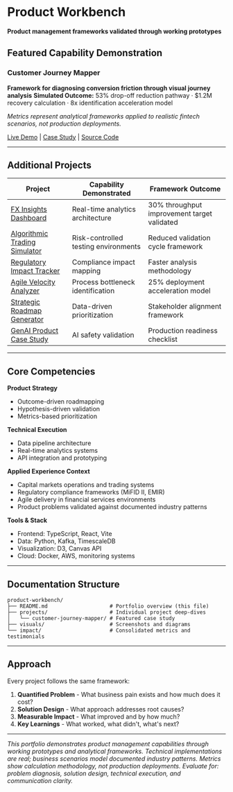 # Product Workbench
**Product management frameworks validated through working prototypes**

## Featured Capability Demonstration
### Customer Journey Mapper
**Framework for diagnosing conversion friction through visual journey analysis**
**Simulated Outcome:** 53% drop-off reduction pathway · $1.2M recovery calculation · 8x identification acceleration model

*Metrics represent analytical frameworks applied to realistic fintech scenarios, not production deployments.*

[Live Demo](https://customer-journey-mapper.netlify.app/) | [Case Study](projects/customer-journey-mapper/case-study.md) | [Source Code](https://github.com/sushilduseja/customer-journey-mapper)

---

## Additional Projects

| Project | Capability Demonstrated | Framework Outcome |
|---------|------------------------|-------------------|
| [FX Insights Dashboard](projects/fx-insights-dashboard/) | Real-time analytics architecture | 30% throughput improvement target validated |
| [Algorithmic Trading Simulator](projects/algorithmic-trading-simulator/) | Risk-controlled testing environments | Reduced validation cycle framework |
| [Regulatory Impact Tracker](projects/regulatory-impact-tracker/) | Compliance impact mapping | Faster analysis methodology |
| [Agile Velocity Analyzer](projects/agile-velocity-analyzer/) | Process bottleneck identification | 25% deployment acceleration model |
| [Strategic Roadmap Generator](projects/strategic-roadmap-generator/) | Data-driven prioritization | Stakeholder alignment framework |
| [GenAI Product Case Study](projects/genai-product-case-study/) | AI safety validation | Production readiness checklist |

---

## Core Competencies

**Product Strategy**
- Outcome-driven roadmapping
- Hypothesis-driven validation
- Metrics-based prioritization

**Technical Execution**
- Data pipeline architecture
- Real-time analytics systems
- API integration and prototyping

**Applied Experience Context**
- Capital markets operations and trading systems
- Regulatory compliance frameworks (MiFID II, EMIR)
- Agile delivery in financial services environments
- Product problems validated against documented industry patterns

**Tools & Stack**
- Frontend: TypeScript, React, Vite
- Data: Python, Kafka, TimescaleDB
- Visualization: D3, Canvas API
- Cloud: Docker, AWS, monitoring systems

---

## Documentation Structure

```
product-workbench/
├── README.md                    # Portfolio overview (this file)
├── projects/                    # Individual project deep-dives
│   └── customer-journey-mapper/ # Featured case study
├── visuals/                     # Screenshots and diagrams
└── impact/                      # Consolidated metrics and testimonials
```

---

## Approach

Every project follows the same framework:

1. **Quantified Problem** - What business pain exists and how much does it cost?
2. **Solution Design** - What approach addresses root causes?
3. **Measurable Impact** - What improved and by how much?
4. **Key Learnings** - What worked, what didn't, what's next?

---

*This portfolio demonstrates product management capabilities through working prototypes and analytical frameworks. Technical implementations are real; business scenarios model documented industry patterns. Metrics show calculation methodology, not production deployments. Evaluate for: problem diagnosis, solution design, technical execution, and communication clarity.*
